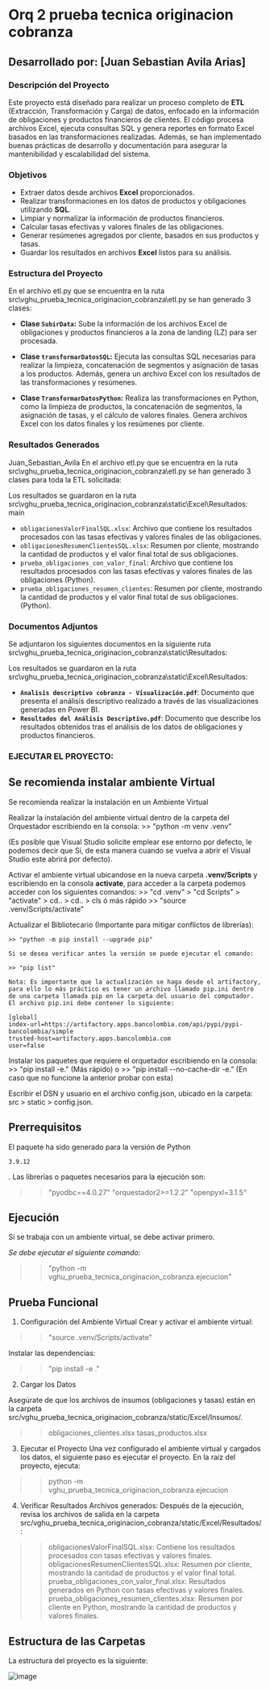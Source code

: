 # Orq 2 prueba tecnica originacion cobranza

## Desarrollado por: [Juan Sebastian Avila Arias]


### Descripción del Proyecto

Este proyecto está diseñado para realizar un proceso completo de **ETL** (Extracción, Transformación y Carga) de datos, enfocado en la información de obligaciones y productos financieros de clientes. El código procesa archivos Excel, ejecuta consultas SQL y genera reportes en formato Excel basados en las transformaciones realizadas. Además, se han implementado buenas prácticas de desarrollo y documentación para asegurar la mantenibilidad y escalabilidad del sistema.


### Objetivos

- Extraer datos desde archivos **Excel** proporcionados.
- Realizar transformaciones en los datos de productos y obligaciones utilizando **SQL**.
- Limpiar y normalizar la información de productos financieros.
- Calcular tasas efectivas y valores finales de las obligaciones.
- Generar resúmenes agregados por cliente, basados en sus productos y tasas.
- Guardar los resultados en archivos **Excel** listos para su análisis.



### Estructura del Proyecto

  En el archivo etl.py que se encuentra en la ruta src\vghu_prueba_tecnica_originacion_cobranza\etl.py se han generado 3 clases:
  
- **Clase `SubirData`:** Sube la información de los archivos Excel de obligaciones y productos financieros a la zona de landing (LZ) para ser procesada.
  
- **Clase `transformarDatosSQL`:** Ejecuta las consultas SQL necesarias para realizar la limpieza, concatenación de segmentos y asignación de tasas a los productos. Además, genera un archivo Excel con los resultados de las transformaciones y resúmenes.
  
- **Clase `TransformarDatosPython`:** Realiza las transformaciones en Python, como la limpieza de productos, la concatenación de segmentos, la asignación de tasas, y el cálculo de valores finales. Genera archivos Excel con los datos finales y los resúmenes por cliente.


### Resultados Generados

Juan_Sebastian_Avila
En el archivo etl.py que se encuentra en la ruta src\vghu_prueba_tecnica_originacion_cobranza\etl.py se han generado 3 clases para toda la ETL solicitada:

Los resultados se guardaron en la ruta src\vghu_prueba_tecnica_originacion_cobranza\static\Excel\Resultados:
main

- `obligacionesValorFinalSQL.xlsx`: Archivo que contiene los resultados procesados con las tasas efectivas y valores finales de las obligaciones.
- `obligacionesResumenClientesSQL.xlsx`: Resumen por cliente, mostrando la cantidad de productos y el valor final total de sus obligaciones.
- `prueba_obligaciones_con_valor_final`: Archivo que contiene los resultados procesados con las tasas efectivas y valores finales de las obligaciones (Python).
- `prueba_obligaciones_resumen_clientes`: Resumen por cliente, mostrando la cantidad de productos y el valor final total de sus obligaciones.(Python).


### Documentos Adjuntos

Se adjuntaron los siguientes documentos en la siguiente ruta src\vghu_prueba_tecnica_originacion_cobranza\static\Resultados:

Los resultados se guardaron en la ruta src\vghu_prueba_tecnica_originacion_cobranza\static\Excel\Resultados:

- **`Analisis descriptivo cobranza - Visualización.pdf`**: Documento que presenta el análisis descriptivo realizado a través de las visualizaciones generadas en Power BI.
- **`Resultados del Análisis Descriptivo.pdf`**: Documento que describe los resultados obtenidos tras el análisis de los datos de obligaciones y productos financieros.



### EJECUTAR EL PROYECTO:


## Se recomienda instalar ambiente Virtual

Se recomienda realizar la instalación en un Ambiente Virtual

Realizar la instalación del ambiente virtual dentro de la carpeta del Orquestador escribiendo en la consola: 
    >> "python -m venv .venv"

(Es posible que Visual Studio solicite emplear ese entorno por defecto, le podemos decir que Si, de esta manera cuando se vuelva a abrir el Visual Studio este abrirá por defecto).

Activar el ambiente virtual ubicandose en la nueva carpeta **.venv/Scripts** y escribiendo en la consola **activate**, para acceder a la carpeta podemos acceder con los siguientes comandos:
    >> "cd .venv" > "cd Scripts" > "activate" > cd.. > cd.. > cls
    ó más rápido
    >> "source .venv/Scripts/activate"

Actualizar el Bibliotecario (Importante para mitigar conflictos de librerías):

    >> "python -m pip install --upgrade pip"

    Si se desea verificar antes la versión se puede ejecutar el comando:

    >> "pip list"

    Nota: Es importante que la actualización se haga desde el artifactory, para ello lo más práctico es tener un archivo llamado pip.ini dentro de una carpeta llamada pip en la carpeta del usuario del computador. El archivo pip.ini debe contener lo siguiente:

    [global]
    index-url=https://artifactory.apps.bancolombia.com/api/pypi/pypi-bancolombia/simple
    trusted-host=artifactory.apps.bancolombia.com
    user=false

Instalar los paquetes que requiere el orquetador escribiendo en la consola: 
    >> "pip install -e." (Más rápido) o 
    >> "pip install --no-cache-dir -e." (En caso que no funcione la anterior probar con esta)

Escribir el DSN y usuario en el archivo config.json, ubicado en la carpeta: 
    src > static > config.json.


## Prerrequisitos

El paquete ha sido generado para la versión de Python
	
    3.9.12
    
. Las librerías o paquetes necesarios para la ejecución son:
>> "pyodbc==4.0.27"
>> "orquestador2>=1.2.2"
>> "openpyxl=3.1.5"


## Ejecución

Si se trabaja con un ambiente virtual, se debe activar primero. 

*Se debe ejecutar el siguiente comando:*

 >> "python -m vghu_prueba_tecnica_originacion_cobranza.ejecucion"



## Prueba Funcional 

1. Configuración del Ambiente Virtual
Crear y activar el ambiente virtual:

>>"source .venv/Scripts/activate"

Instalar las dependencias:

>> "pip install -e ."


2. Cargar los Datos

Asegúrate de que los archivos de insumos (obligaciones y tasas) están en la carpeta src/vghu_prueba_tecnica_originacion_cobranza/static/Excel/Insumos/.

>> obligaciones_clientes.xlsx
>> tasas_productos.xlsx

3. Ejecutar el Proyecto
Una vez configurado el ambiente virtual y cargados los datos, el siguiente paso es ejecutar el proyecto. En la raíz del proyecto, ejecuta:


>> python -m vghu_prueba_tecnica_originacion_cobranza.ejecucion

4. Verificar Resultados
Archivos generados: Después de la ejecución, revisa los archivos de salida en la carpeta src/vghu_prueba_tecnica_originacion_cobranza/static/Excel/Resultados/:

>> obligacionesValorFinalSQL.xlsx: Contiene los resultados procesados con tasas efectivas y valores finales.
>> obligacionesResumenClientesSQL.xlsx: Resumen por cliente, mostrando la cantidad de productos y el valor final total.
>> prueba_obligaciones_con_valor_final.xlsx: Resultados generados en Python con tasas efectivas y valores finales.
>> prueba_obligaciones_resumen_clientes.xlsx: Resumen por cliente en Python, mostrando la cantidad de productos y valores finales.



## Estructura de las Carpetas
La estructura del proyecto es la siguiente:

![image](https://github.com/user-attachments/assets/6a742125-cb01-453e-aa40-100d91628989)

